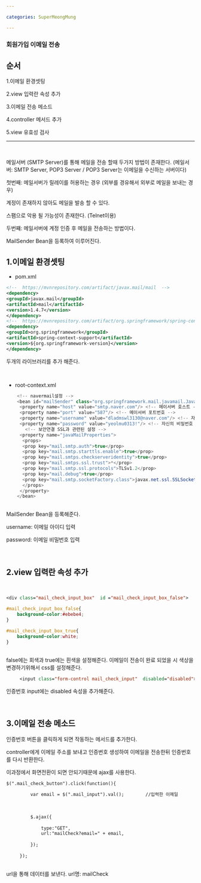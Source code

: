 ```yaml
---

categories: SuperMeongMung

---
```



### 회원가입 이메일 전송

순서
---

1.이메일 환경셋팅

2.view 입력란 속성 추가

3.이메일 전송 메소드

4.controller 메서드 추가

5.view 유효성 검사


---

&nbsp;


메일서버 (SMTP Server)를 통해 메일을 전송 할때 두가지 방법이 존재한다.
(메일서버: SMTP Server, POP3 Server / POP3 Server는 이메일을 수신하는 서버이다)

첫번째: 메일서버가 릴레이를 허용하는 경우
(외부를 경유해서 외부로 메일을 보내는 경우)

계정이 존재하지 않아도 메일을 발송 할 수 있다.

스팸으로 악용 될 가능성이 존재한다. (Telnet이용)


두번쨰: 메일서버에 계정 인증 후 메일을 전송하는 방법이다.

MailSender Bean을 등록하여 이루어진다.



1.이메일 환경셋팅
---

- pom.xml 


```xml
<!--  https://mvnrepository.com/artifact/javax.mail/mail  -->
<dependency>
<groupId>javax.mail</groupId>
<artifactId>mail</artifactId>
<version>1.4.7</version>
</dependency>
<!--  https://mvnrepository.com/artifact/org.springframework/spring-context-support  -->
<dependency>
<groupId>org.springframework</groupId>
<artifactId>spring-context-support</artifactId>
<version>${org.springframework-version}</version>
</dependency>

```
두개의 라이브러리를 추가 해준다.


&nbsp;

- root-context.xml 

```java
    <!-- navermail설정 -->
    <bean id="mailSender" class="org.springframework.mail.javamail.JavaMailSenderImpl"> 
     <property name="host" value="smtp.naver.com"/> <!-- 메이서버 호스트 -->
     <property name="port" value="587"/> <!-- 메이서버 포트번호 -->
     <property name="username" value="dladmswl3130@naver.com"/> <!-- 자신의 이메일 아이디 -->
     <property name="password" value="yeolmu0313!"/> <!-- 자신의 비밀번호 -->
       <!-- 보안연결 SSL과 관련된 설정 -->
     <property name="javaMailProperties">
      <props>
      <prop key="mail.smtp.auth">true</prop>
      <prop key="mail.smtp.starttls.enable">true</prop>
      <prop key="mail.smtps.checkserveridentity">true</prop>
      <prop key="mail.smtps.ssl.trust">*</prop>
      <prop key="mail.smtp.ssl.protocols">TLSv1.2</prop>
      <prop key="mail.debug">true</prop>
      <prop key="mail.smtp.socketFactory.class">javax.net.ssl.SSLSocketFactory</prop>
      </props>
     </property>
    </bean>
	 
```
MailSender Bean을 등록해준다. 

username: 이메일 아이디 입력

password: 이메일 비밀번호 입력


&nbsp;


2.view 입력란 속성 추가
---

&nbsp;


```jsp
<div class="mail_check_input_box"  id ="mail_check_input_box_false">
```


```css
#mail_check_input_box_false{
    background-color:#ebebe4;
}
 
#mail_check_input_box_true{
    background-color:white;
}
 

```
false에는 회색과 true에는 흰색을 설정해준다. 이메일이 전송이 완료 되었을 시 색상을 변경하기위해서 css를 설정해준다.


```jsp
	 <input class="form-control mail_check_input"  disabled="disabled">

```
인증번호 input에는 disabled 속성을 추가해준다. 


&nbsp;

3.이메일 전송 메소드
---

인증번호 버튼을 클릭하게 되면 작동하는 메서드를 추가한다.

controller에게 이메일 주소를 보내고 인증번호 생성하여 이메일을 전송한뒤 인증번호를 다시 반환한다.

이과정에서 화면전환이 되면 안되기때문에 ajax를 사용한다.

```jsp
$(".mail_check_button").click(function(){
	     
	     var email = $(".mail_input").val();        //입력한 이메일
	 
	  
	     
	     $.ajax({
	         
	         type:"GET",
	         url:"mailCheck?email=" + email,
	   
	     });
	     
	 });
	    	 
```

url을 통해 데이터를 보낸다. url명: mailCheck
